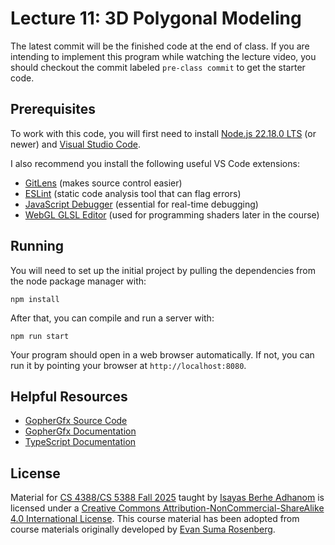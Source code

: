 # Lecture 11: 3D Polygonal Modeling

The latest commit will be the finished code at the end of class.  If you are intending to implement this program while watching the lecture video, you should checkout the commit labeled `pre-class commit`  to get the starter code.

## Prerequisites

To work with this code, you will first need to install [Node.js 22.18.0 LTS](https://nodejs.org/en/) (or newer) and [Visual Studio Code](https://code.visualstudio.com/). 

I also recommend you install the following useful VS Code extensions:

- [GitLens](https://marketplace.visualstudio.com/items?itemName=eamodio.gitlens) (makes source control easier)
- [ESLint](https://marketplace.visualstudio.com/items?itemName=dbaeumer.vscode-eslint) (static code analysis tool that can flag errors)
- [JavaScript Debugger](https://marketplace.visualstudio.com/items?itemName=ms-vscode.js-debug-nightly) (essential for real-time debugging)
- [WebGL GLSL Editor](https://marketplace.visualstudio.com/items?itemName=raczzalan.webgl-glsl-editor) (used for programming shaders later in the course)

## Running

You will need to set up the initial project by pulling the dependencies from the node package manager with:

```
npm install
```

After that, you can compile and run a server with:

```
npm run start
```

Your program should open in a web browser automatically.  If not, you can run it by pointing your browser at `http://localhost:8080`.

## Helpful Resources

- [GopherGfx Source Code](https://github.com/illusioneering/GopherGfx)
- [GopherGfx Documentation](https://illusioneering.github.io/GopherGfx/)
- [TypeScript Documentation](https://www.typescriptlang.org/docs/)

## License

Material for [CS 4388/CS 5388 Fall 2025]() taught by [Isayas Berhe Adhanom](https://isayasadhanom.me/) is licensed under a [Creative Commons Attribution-NonCommercial-ShareAlike 4.0 International License](http://creativecommons.org/licenses/by-nc-sa/4.0/). This course material has been adopted from course materials originally developed by [Evan Suma Rosenberg](https://cse.umn.edu/cs/evan-suma-rosenberg).
